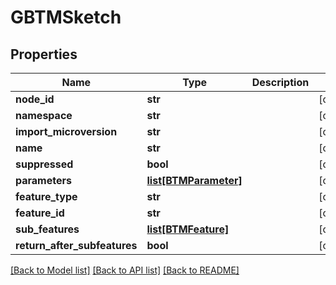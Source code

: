 # GBTMSketch

## Properties
Name | Type | Description | Notes
------------ | ------------- | ------------- | -------------
**node_id** | **str** |  | [optional] 
**namespace** | **str** |  | [optional] 
**import_microversion** | **str** |  | [optional] 
**name** | **str** |  | [optional] 
**suppressed** | **bool** |  | [optional] 
**parameters** | [**list[BTMParameter]**](BTMParameter.md) |  | [optional] 
**feature_type** | **str** |  | [optional] 
**feature_id** | **str** |  | [optional] 
**sub_features** | [**list[BTMFeature]**](BTMFeature.md) |  | [optional] 
**return_after_subfeatures** | **bool** |  | [optional] 

[[Back to Model list]](../README.md#documentation-for-models) [[Back to API list]](../README.md#documentation-for-api-endpoints) [[Back to README]](../README.md)


